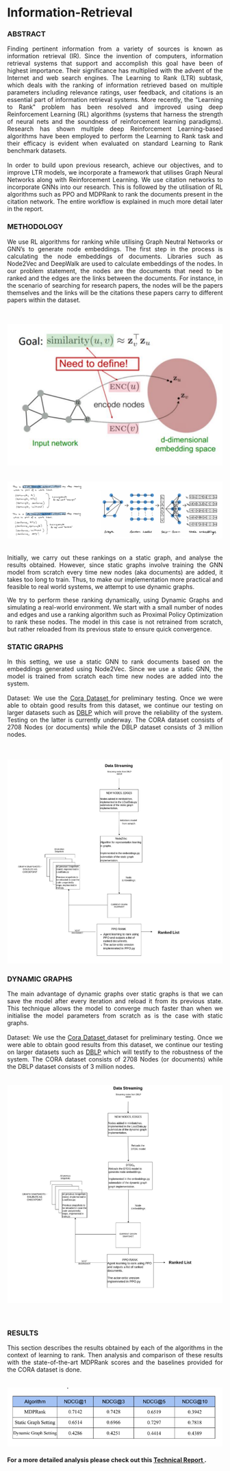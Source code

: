 # Information-Retrieval

### ABSTRACT 
<div align="justify"> Finding pertinent information from a variety of sources is known as information retrieval (IR). Since
the invention of computers, information retrieval systems that support and accomplish this goal have
been of highest importance. Their significance has multiplied with the advent of the Internet and web
search engines. The Learning to Rank (LTR) subtask, which deals with the ranking of information
retrieved based on multiple parameters including relevance ratings, user feedback, and citations is an
essential part of information retrieval systems. More recently, the "Learning to Rank" problem has
been resolved and improved using deep Reinforcement Learning (RL) algorithms (systems that harness
the strength of neural nets and the soundness of reinforcement learning paradigms). Research has
shown multiple deep Reinforcement Learning-based algorithms have been employed to perform the
Learning to Rank task and their efficacy is evident when evaluated on standard Learning to Rank
benchmark datasets.
<br>
<br>
In order to build upon previous research, achieve our objectives, and to improve LTR models, we
incorporate a framework that utilises Graph Neural Networks along with Reinforcement Learning. We
use citation networks to incorporate GNNs into our research. This is followed by the utilisation of RL
algorithms such as PPO and MDPRank to rank the documents present in the citation network. The
entire workflow is explained in much more detail later in the report.
</div>

### METHODOLOGY

<div align = "justify"> We use RL algorithms for ranking while utilising Graph Neutral Networks or GNN’s to generate node
embeddings. The first step in the process is calculating the node embeddings of documents. Libraries
such as Node2Vec and DeepWalk are used to calculate embeddings of the nodes. In our problem
statement, the nodes are the documents that need to be ranked and the edges are the links between the
documents. For instance, in the scenario of searching for research papers, the nodes will be the papers
themselves and the links will be the citations these papers carry to different papers within the dataset.
<br>
<br>
<br>

![Node Embeddings](https://github.com/sans-sehgal/Information-Retrieval/blob/main/Images/Node%20Embeddings.png "Node2Vec")
<br>
<br>
<br>
![Skip Gram Model](https://github.com/sans-sehgal/Information-Retrieval/blob/main/Images/Skip%20Gram%20Model.png "Node2Vec Working")
 <br>
 <br>
 <br>
Initially, we carry out these rankings on a static graph, and analyse the results obtained. However, since
static graphs involve training the GNN model from scratch every time new nodes (aka documents) are
added, it takes too long to train. Thus, to make our implementation more practical and feasible to real
world systems, we attempt to use dynamic graphs.

We try to perform these ranking dynamically, using Dynamic Graphs and simulating a real-world
environment. We start with a small number of nodes and edges and use a ranking algorithm such as
Proximal Policy Optimization to rank these nodes. The model in this case is not retrained from scratch,
but rather reloaded from its previous state to ensure quick convergence.
</div>

### STATIC GRAPHS
<div align = "justify"> In this setting, we use a static GNN to rank documents based on the embeddings generated using
Node2Vec. Since we use a static GNN, the model is trained from scratch each time new nodes are
added into the system.
<br>
<br>
Dataset: We use the <a href="https://relational.fit.cvut.cz/dataset/CORA"> Cora Dataset </a> for preliminary testing. Once we were able to obtain good results from this dataset, we continue our testing on larger datasets such as <a href = "https://www.aminer.org/citation">DBLP</a> which will prove the
reliability of the system. Testing on the latter is currently underway. The CORA dataset consists of
2708 Nodes (or documents) while the DBLP dataset consists of 3 million nodes.
</div>
<br>
<br>
<br>
<img src = "https://github.com/sans-sehgal/Information-Retrieval/blob/main/Images/static%20graph%20workflow.png"></img>
<br>


<h3> DYNAMIC GRAPHS </h3>
<div align = "justify">
The main advantage of dynamic graphs over static graphs is that we can save the model after every
iteration and reload it from its previous state. This technique allows the model to converge much faster
than when we initialise the model parameters from scratch as is the case with static graphs.
<br>
<br>
 Dataset: We use the <a href="https://relational.fit.cvut.cz/dataset/CORA"> Cora Dataset </a> dataset for preliminary testing. Once we were able to obtain good results
from this dataset, we continue our testing on larger datasets such as <a href = "https://www.aminer.org/citation">DBLP</a> which will testify to the
robustness of the system. The CORA dataset consists of 2708 Nodes (or documents) while the DBLP
dataset consists of 3 million nodes.
 <br>
 <br>
 <br>
<img src = "https://github.com/sans-sehgal/Information-Retrieval/blob/main/Images/dynamic%20graph%20workflow.png"></img>
<br>
<br>
<br>
<h3> RESULTS </h3>

This section describes the results obtained by each of the algorithms in the context of learning to rank.
Then analysis and comparison of these results with the state-of-the-art MDPRank scores and the
baselines provided for the CORA dataset is done.
<br>
<br>
<br>
<img src = "https://github.com/sans-sehgal/Information-Retrieval/blob/main/Images/final%20comparison.png"></img>
<br>

</div>

<h4> For a more detailed analysis please check out this <a href="https://drive.google.com/file/d/1mQ564F_1NBC1EWwx3hb0Gn0HKfciByOS/view"> Technical Report </a>. </h4>
